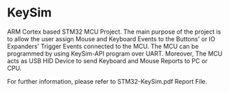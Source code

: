 # KeySim
ARM Cortex based STM32 MCU Project. The main purpose of the project is to allow the user assign Mouse and Keyboard Events to the Buttons' or IO Expanders' Trigger Events connected to the MCU. The MCU can be programmed by using KeySim-API program over UART. Moreover, The MCU acts as USB HID Device to send Keyboard and Mouse Reports to PC or CPU.

For further information, please refer to STM32-KeySim.pdf Report File. 
